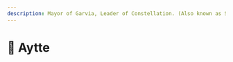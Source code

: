 ```yaml
---
description: Mayor of Garvia, Leader of Constellation. (Also known as SwineFeather)
---
```


# 👤 Aytte


